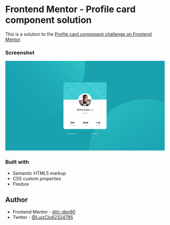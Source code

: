 # Frontend Mentor - Profile card component solution

This is a solution to the [Profile card component challenge on Frontend Mentor](https://www.frontendmentor.io/challenges/profile-card-component-cfArpWshJ).

### Screenshot

![Screenshot](https://raw.githubusercontent.com/lc-dev90/Frontend-Mentor/master/Profile-card-component-master/screenshot.png)

### Built with

- Semantic HTML5 markup
- CSS custom properties
- Flexbox

## Author

- Frontend Mentor - [@lc-dev90](https://www.frontendmentor.io/profile/lc-dev90)
- Twitter - [@LuizClu62324795](https://twitter.com/LuizClu62324795)
